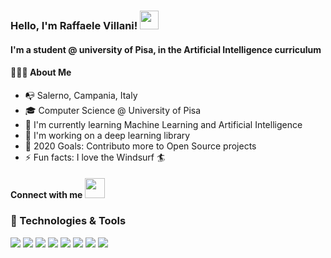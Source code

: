 ### Hello, I'm Raffaele Villani! <img src="https://raw.githubusercontent.com/MartinHeinz/MartinHeinz/master/wave.gif" width="30px">

#### I'm a student @ university of Pisa, in the Artificial Intelligence curriculum 

#### 👨🏻‍💻 About Me
- 📭 Salerno, Campania, Italy
- 🎓 Computer Science @ University of Pisa
- 🌱 I'm currently learning Machine Learning and Artificial Intelligence
- 🔭 I'm working on a deep learning library
- 🥅 2020 Goals: Contributo more to Open Source projects
- ⚡ Fun facts: I love the Windsurf 🏄

#### Connect with me <img src="https://media.giphy.com/media/LnQjpWaON8nhr21vNW/giphy.gif" height="32">


### 🔧 Technologies & Tools
![](https://img.shields.io/badge/OS-Linux-informational?style=flat&logo=Linux&logoColor=white&color=2bbc8a)
![](https://img.shields.io/badge/WM-Xmonad-informational?style=flat&logo=Haskell&logoColor=white&color=2bbc8a)
![](https://img.shields.io/badge/Editor-Vim-informational?style=flat&logo=Vim&logoColor=white&color=2bbc8a)
![](https://img.shields.io/badge/Shell-ZSH-informational?style=flat&logo=GNU%20Bash&logoColor=white&color=2bbc8a)
![](https://img.shields.io/badge/Code-Python-informational?style=flat&logo=Python&logoColor=white&color=2bbc8a)
![](https://img.shields.io/badge/Code-C++-informational?style=flat&logo=C&logoColor=white&color=2bbc8a)
![](https://img.shields.io/badge/Tools-Docker-informational?style=flat&logo=Docker&logoColor=white&color=2bbc8a)
![](https://img.shields.io/badge/Tools-Git-informational?style=flat&logo=Git&logoColor=white&color=2bbc8a)

<!--

- 🔭 I’m currently working on ...
- 🌱 I’m currently learning ...
- 👯 I’m looking to collaborate on ...
- 🤔 I’m looking for help with ...
- 💬 Ask me about ...
- 📫 How to reach me: ...
- 😄 Pronouns: ...
- ⚡ Fun fact: ...
-->
